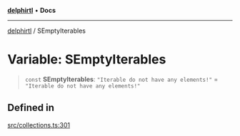 [**delphirtl**](../README.md) • **Docs**

***

[delphirtl](../globals.md) / SEmptyIterables

# Variable: SEmptyIterables

> `const` **SEmptyIterables**: `"Iterable do not have any elements!"` = `"Iterable do not have any elements!"`

## Defined in

[src/collections.ts:301](https://github.com/chuacw/delphirtl/blob/3204d33881fa10f212cb716c105eeee0d44571fa/src/collections.ts#L301)
